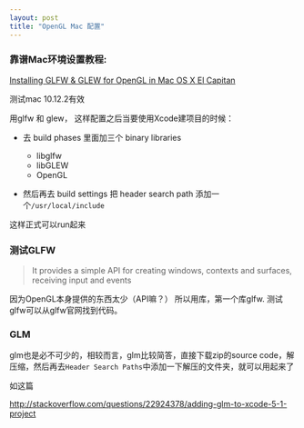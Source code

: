 ```yaml
---
layout: post
title: "OpenGL Mac 配置"
---
```




### 靠谱Mac环境设置教程:


[Installing GLFW & GLEW for OpenGL in Mac OS X El Capitan](https://www.youtube.com/watch?v=D3lIDsSIm6M)

测试mac 10.12.2有效


用glfw 和 glew， 这样配置之后当要使用Xcode建项目的时候：

- 去 build phases 里面加三个 binary libraries
	- libglfw
	- libGLEW
	- OpenGL

- 然后再去 build settings 把 header search path 添加一个`/usr/local/include`

这样正式可以run起来


### 测试GLFW

>  It provides a simple API for creating windows, contexts and surfaces, receiving input and events

因为OpenGL本身提供的东西太少（API嘛？） 所以用库，第一个库glfw. 测试glfw可以从glfw官网找到代码。




### GLM


glm也是必不可少的，相较而言，glm比较简答，直接下载zip的source code，解压缩，然后再去`Header Search Paths`中添加一下解压的文件夹，就可以用起来了


如这篇

<http://stackoverflow.com/questions/22924378/adding-glm-to-xcode-5-1-project>



